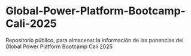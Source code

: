 # Global-Power-Platform-Bootcamp-Cali-2025
Repositorio público, para almacenar la información de las ponencias del Global Power Platform Bootcamp Cali 2025
